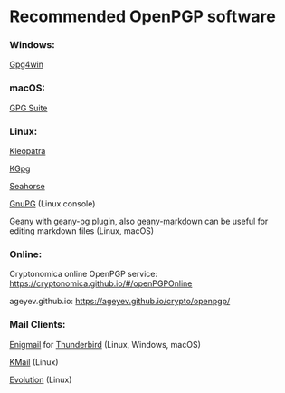 # Recommended OpenPGP software

### Windows:

[Gpg4win](http://gpg4win.org)

### macOS:

[GPG Suite](https://gpgtools.org)

### Linux:

[Kleopatra](http://www.kde.org/applications/utilities/kleopatra/)

[KGpg](https://en.wikipedia.org/wiki/KGPG)

[Seahorse](https://en.wikipedia.org/wiki/Seahorse_%28software%29)

[GnuPG](https://gnupg.org) (Linux console)

[Geany](https://www.geany.org/) with [geany-pg](http://plugins.geany.org/geanypg.html) plugin, 
also [geany-markdown](http://plugins.geany.org/markdown.html) can be useful for editing markdown files (Linux, macOS)

### Online: 

Cryptonomica online OpenPGP service: https://cryptonomica.github.io/#/openPGPOnline 

ageyev.github.io: https://ageyev.github.io/crypto/openpgp/ 

### Mail Clients:

[Enigmail](https://www.enigmail.net) for [Thunderbird](https://www.mozilla.org/en-US/thunderbird/) (Linux, Windows, macOS)

[KMail](https://www.kde.org/applications/internet/kmail/) (Linux)

[Evolution](https://wiki.gnome.org/Apps/Evolution) (Linux)
